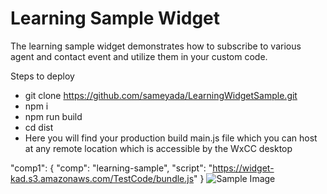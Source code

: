 # Learning Sample Widget 
The learning sample widget demonstrates how to subscribe to various agent and contact event and utilize them in your custom code.

Steps to deploy
* git clone https://github.com/sameyada/LearningWidgetSample.git
* npm i
* npm run build
* cd dist
* Here you will find your production build main.js file which you can host at any remote location which is accessible by the WxCC desktop


 "comp1": {
               "comp": "learning-sample",
              "script": "https://widget-kad.s3.amazonaws.com/TestCode/bundle.js"
            }
![Sample Image](https://github.com/sameyada/LearningWidgetSample/blob/main/images/img1.png)
